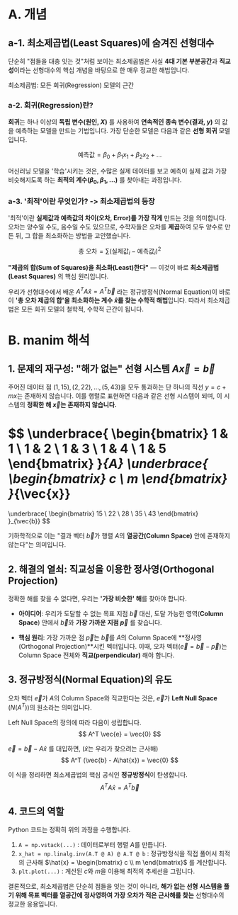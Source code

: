 # A. 개념 
## a-1. 최소제곱법(Least Squares)에 숨겨진 선형대수

단순히 "점들을 대충 잇는 것"처럼 보이는 최소제곱법은 사실 **4대 기본 부분공간**과 **직교성**이라는 선형대수의 핵심 개념을 바탕으로 한 매우 정교한 해법입니다.


최소제곱법: 모든 회귀(Regression) 모델의 근간

### a-2. 회귀(Regression)란?

**회귀**는 하나 이상의 **독립 변수(원인, $X$)** 를 사용하여 **연속적인 종속 변수(결과, $y$)** 의 값을 예측하는 모델을 만드는 기법입니다. 가장 단순한 모델은 다음과 같은 **선형 회귀** 모델입니다.

$$ \text{예측값} = \beta_0 + \beta_1 x_1 + \beta_2 x_2 + \dots $$

머신러닝 모델을 '학습'시키는 것은, 수많은 실제 데이터를 보고 예측이 실제 값과 가장 비슷해지도록 하는 **최적의 계수($\beta_0, \beta_1, \dots$)** 를 찾아내는 과정입니다.

### a-3. '최적'이란 무엇인가? -> 최소제곱법의 등장

'최적'이란 **실제값과 예측값의 차이(오차, Error)를 가장 작게** 만드는 것을 의미합니다. 오차는 양수일 수도, 음수일 수도 있으므로, 수학자들은 오차를 **제곱**하여 모두 양수로 만든 뒤, 그 합을 최소화하는 방법을 고안했습니다.

$$ \text{총 오차} = \sum (\text{실제값}_i - \text{예측값}_i)^2 $$

**"제곱의 합(Sum of Squares)을 최소화(Least)한다"** — 이것이 바로 **최소제곱법(Least Squares)** 의 핵심 원리입니다.

우리가 선형대수에서 배운 $A^T A \hat{x} = A^T \vec{b}$ 라는 정규방정식(Normal Equation)이 바로 이 **'총 오차 제곱의 합'을 최소화하는 계수 $\hat{x}$를 찾는 수학적 해법**입니다. 따라서 최소제곱법은 모든 회귀 모델의 철학적, 수학적 근간이 됩니다.



# B. manim 해석 
## 1. 문제의 재구성: "해가 없는" 선형 시스템 $A\vec{x} = \vec{b}$

주어진 데이터 점 $(1, 15), (2, 22), \dots, (5, 43)$을 모두 통과하는 단 하나의 직선 $y = c + mx$는 존재하지 않습니다. 이를 행렬로 표현하면 다음과 같은 선형 시스템이 되며, 이 시스템의 **정확한 해 $\vec{x}$는 존재하지 않습니다.**

$$
\underbrace{
\begin{bmatrix}
1 & 1 \\
1 & 2 \\
1 & 3 \\
1 & 4 \\
1 & 5
\end{bmatrix}
}_{A}
\underbrace{
\begin{bmatrix}
c \\
m
\end{bmatrix}
}_{\vec{x}}
=
\underbrace{
\begin{bmatrix}
15 \\
22 \\
28 \\
35 \\
43
\end{bmatrix}
}_{\vec{b}}
$$

기하학적으로 이는 "결과 벡터 $\vec{b}$가 행렬 $A$의 **열공간(Column Space)** 안에 존재하지 않는다"는 의미입니다.

## 2. 해결의 열쇠: 직교성을 이용한 정사영(Orthogonal Projection)

정확한 해를 찾을 수 없다면, 우리는 **'가장 비슷한' 해**를 찾아야 합니다.

* **아이디어**: 우리가 도달할 수 없는 목표 지점 $\vec{b}$ 대신, 도달 가능한 영역(**Column Space**) 안에서 $\vec{b}$와 **가장 가까운 지점 $\vec{p}$** 를 찾습니다.

* **핵심 원리**: 가장 가까운 점 $\vec{p}$는 $\vec{b}$를 $A$의 Column Space에 **정사영(Orthogonal Projection)**시킨 벡터입니다. 이때, 오차 벡터($\vec{e} = \vec{b} - \vec{p}$)는 Column Space 전체와 **직교(perpendicular)** 해야 합니다.


## 3. 정규방정식(Normal Equation)의 유도

오차 벡터 $\vec{e}$가 $A$의 Column Space와 직교한다는 것은, $\vec{e}$가 **Left Null Space** ($N(A^T)$)의 원소라는 의미입니다.

Left Null Space의 정의에 따라 다음이 성립합니다.
$$ A^T \vec{e} = \vec{0} $$

$\vec{e} = \vec{b} - A\hat{x}$ 를 대입하면, ($\hat{x}$는 우리가 찾으려는 근사해)
$$ A^T (\vec{b} - A\hat{x}) = \vec{0} $$

이 식을 정리하면 최소제곱법의 핵심 공식인 **정규방정식**이 탄생합니다.
$$ A^T A \hat{x} = A^T \vec{b} $$

## 4. 코드의 역할

Python 코드는 정확히 위의 과정을 수행합니다.

1.  `A = np.vstack(...)` : 데이터로부터 행렬 $A$를 만듭니다.
2.  `x_hat = np.linalg.inv(A.T @ A) @ A.T @ b` : 정규방정식을 직접 풀어서 최적의 근사해 $\hat{x} = \begin{bmatrix} c \\ m \end{bmatrix}$ 를 계산합니다.
3.  `plt.plot(...)` : 계산된 $c$와 $m$을 이용해 최적의 추세선을 그립니다.

결론적으로, 최소제곱법은 단순히 점들을 잇는 것이 아니라, **해가 없는 선형 시스템을 풀기 위해 목표 벡터를 열공간에 정사영하여 가장 오차가 적은 근사해를 찾는** 선형대수의 정교한 응용입니다.